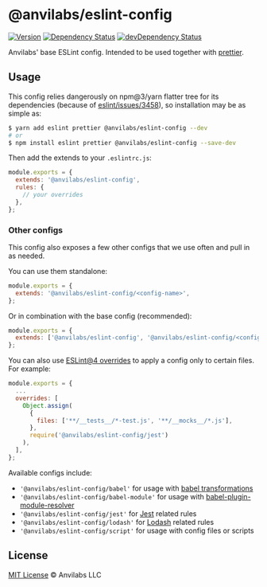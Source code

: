 # @anvilabs/eslint-config

[![Version](https://img.shields.io/npm/v/@anvilabs/eslint-config.svg)](http://npm.im/@anvilabs/eslint-config)
[![Dependency Status](https://david-dm.org/anvilabs/eslint-config/status.svg?path=packages/eslint-config)](https://david-dm.org/anvilabs/eslint-config?path=packages/eslint-config)
[![devDependency Status](https://david-dm.org/anvilabs/eslint-config/dev-status.svg?path=packages/eslint-config)](https://david-dm.org/anvilabs/eslint-config?path=packages/eslint-config&type=dev)

Anvilabs' base ESLint config. Intended to be used together with [prettier](https://github.com/jlongster/prettier).

## Usage

This config relies dangerously on npm@3/yarn flatter tree for its dependencies (because of [eslint/issues/3458](https://github.com/eslint/eslint/issues/3458)), so installation may be as simple as:

```bash
$ yarn add eslint prettier @anvilabs/eslint-config --dev
# or
$ npm install eslint prettier @anvilabs/eslint-config --save-dev
```

Then add the extends to your `.eslintrc.js`:

```js
module.exports = {
  extends: '@anvilabs/eslint-config',
  rules: {
    // your overrides
  },
};
```

### Other configs

This config also exposes a few other configs that we use often and pull in as needed.

You can use them standalone:

```js
module.exports = {
  extends: '@anvilabs/eslint-config/<config-name>',
};
```

Or in combination with the base config (recommended):

```js
module.exports = {
  extends: ['@anvilabs/eslint-config', '@anvilabs/eslint-config/<config-name>'],
};
```

You can also use [ESLint@4 overrides](http://eslint.org/docs/user-guide/configuring#configuration-based-on-glob-patterns) to apply a config only to certain files. For example:

```js
module.exports = {
  ...
  overrides: [
    Object.assign(
      {
        files: ['**/__tests__/*-test.js', '**/__mocks__/*.js'],
      },
      require('@anvilabs/eslint-config/jest')
    ),
  ],
};
```

Available configs include:

- `'@anvilabs/eslint-config/babel'` for usage with [babel transformations](https://github.com/babel/babel-eslint)
- `'@anvilabs/eslint-config/babel-module'` for usage with [babel-plugin-module-resolver](https://github.com/tleunen/babel-plugin-module-resolver)
- `'@anvilabs/eslint-config/jest'` for [Jest](https://facebook.github.io/jest/) related rules
- `'@anvilabs/eslint-config/lodash'` for [Lodash](https://lodash.com/) related rules
- `'@anvilabs/eslint-config/script'` for usage with config files or scripts

## License

[MIT License](../../LICENSE) © Anvilabs LLC
